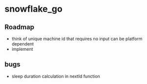 # snowflake_go


## Roadmap
- think of unique machine id that requires no input can be platform dependent
- implement

## bugs 
- sleep duration calculation in nextId function